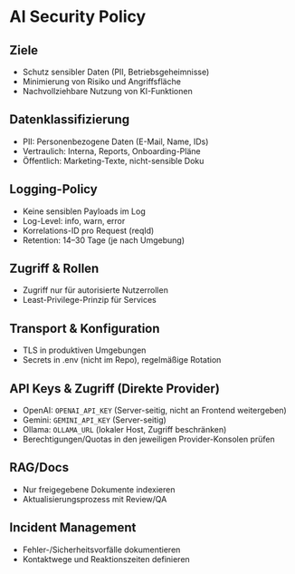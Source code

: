 # AI Security Policy

## Ziele
- Schutz sensibler Daten (PII, Betriebsgeheimnisse)
- Minimierung von Risiko und Angriffsfläche
- Nachvollziehbare Nutzung von KI-Funktionen

## Datenklassifizierung
- PII: Personenbezogene Daten (E-Mail, Name, IDs)
- Vertraulich: Interna, Reports, Onboarding-Pläne
- Öffentlich: Marketing-Texte, nicht-sensible Doku

## Logging-Policy
- Keine sensiblen Payloads im Log
- Log-Level: info, warn, error
- Korrelations-ID pro Request (reqId)
- Retention: 14–30 Tage (je nach Umgebung)

## Zugriff & Rollen
- Zugriff nur für autorisierte Nutzerrollen
- Least-Privilege-Prinzip für Services

## Transport & Konfiguration
- TLS in produktiven Umgebungen
- Secrets in .env (nicht im Repo), regelmäßige Rotation

## API Keys & Zugriff (Direkte Provider)
- OpenAI: `OPENAI_API_KEY` (Server-seitig, nicht an Frontend weitergeben)
- Gemini: `GEMINI_API_KEY` (Server-seitig)
- Ollama: `OLLAMA_URL` (lokaler Host, Zugriff beschränken)
- Berechtigungen/Quotas in den jeweiligen Provider-Konsolen prüfen

## RAG/Docs
- Nur freigegebene Dokumente indexieren
- Aktualisierungsprozess mit Review/QA

## Incident Management
- Fehler-/Sicherheitsvorfälle dokumentieren
- Kontaktwege und Reaktionszeiten definieren
